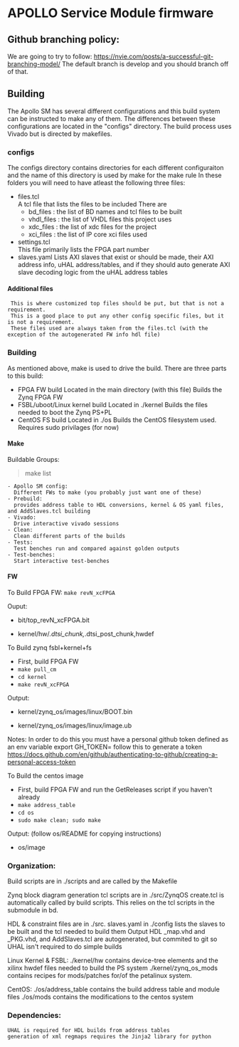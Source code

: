 # APOLLO Service Module firmware

## Github branching policy:
We are going to try to follow: https://nvie.com/posts/a-successful-git-branching-model/
The default branch is develop and you should branch off of that.

## Building
The Apollo SM has several different configurations and this build system can be instructed to make any of them.
The differences between these configurations are located in the "configs" directory.
The build process uses Vivado but is directed by makefiles. 

### configs
The configs directory contains directories for each different configuraiton and the name of this directory is used by make for the make rule
In these folders you will need to have atleast the following three files:
 - files.tcl  
   A tcl file that lists the files to be included
   There are
   - bd_files   : the list of BD names and tcl files to be built
   - vhdl_files : the list of VHDL files this project uses
   - xdc_files  : the list of xdc files for the project
   - xci_files  : the list of IP core xci files used
 - settings.tcl  
   This file primarily lists the FPGA part number
 - slaves.yaml 
   Lists AXI slaves that exist or should be made, their AXI address info, uHAL address/tables, and if they should auto generate AXI slave decoding logic from the uHAL address tables

#### Additional files

     This is where customized top files should be put, but that is not a requirement. 
     This is a good place to put any other config specific files, but it is not a requirement. 
     These files used are always taken from the files.tcl (with the exception of the autogenerated FW info hdl file)

### Building
As mentioned above, make is used to drive the build.  There are three parts to this build:
 - FPGA FW build 
   Located in the main directory (with this file)
   Builds the Zynq FPGA FW   
 - FSBL/uboot/Linux kernel build
   Located in ./kernel
   Builds the files needed to boot the Zynq PS+PL
 - CentOS FS build
   Located in ./os
   Builds the CentOS filesystem used.  
   Requires sudo privilages (for now)

#### Make
Buildable Groups:
  > make list

    - Apollo SM config:
      Different FWs to make (you probably just want one of these)
    - Prebuild:
      provides address table to HDL conversions, kernel & OS yaml files, and AddSlaves.tcl building
    - Vivado:
      Drive interactive vivado sessions
    - Clean:
      Clean different parts of the builds
    - Tests:
      Test benches run and compared against golden outputs
    - Test-benches:
      Start interactive test-benches

#### FW
To Build FPGA FW:
  `make revN_xcFPGA`

  Ouput:
  
   - bit/top_revN_xcFPGA.bit
  
   - kernel/hw/*.dtsi_chunk,*.dtsi_post_chunk,hwdef

To Build zynq fsbl+kernel+fs
  
  - First, build FPGA FW
  - `make pull_cm`
  - `cd kernel`
  - `make revN_xcFPGA`

  Output:
  
   - kernel/zynq_os/images/linux/BOOT.bin
  
   - kernel/zynq_os/images/linux/image.ub

  Notes: In order to do this you must have a personal github token defined as an env variable
  export GH_TOKEN=<your token here>
  follow this to generate a token https://docs.github.com/en/github/authenticating-to-github/creating-a-personal-access-token


To Build the centos image
   - First, build FPGA FW and run the GetReleases script if you haven't already
   - `make address_table`
   - `cd os`
   - `sudo make clean; sudo make`

   Output: (follow os/README for copying instructions)   
   - os/image

   
### Organization:
  Build scripts are in ./scripts and are called by the Makefile
  
  Zynq block diagram generation tcl scripts are in ./src/ZynqOS
    create.tcl is automatically called by build scripts.
  This relies on the tcl scripts in the submodule in bd.

  HDL & constraint files are in ./src.
  slaves.yaml in ./config lists the slaves to be built and the tcl needed to build them
  Output HDL _map.vhd and _PKG.vhd, and AddSlaves.tcl are autogenerated, but commited to git so UHAL isn't required to do simple builds 

  Linux Kernel & FSBL:
    ./kernel/hw contains device-tree elements and the xilinx hwdef files needed to build the PS system
    ./kernel/zynq_os_mods contains recipes for mods/patches for/of the petalinux system.

  CentOS:
    ./os/address_table contains the build address table and module files
    ./os/mods contains the modifications to the centos system

### Dependencies:
	UHAL is required for HDL builds from address tables
	generation of xml regmaps requires the Jinja2 library for python
